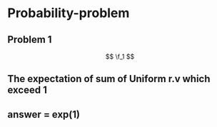 # Probability-problem

## Problem 1
$$
\f_1
$$
## The expectation of sum of Uniform r.v which exceed 1
## answer = exp(1)
